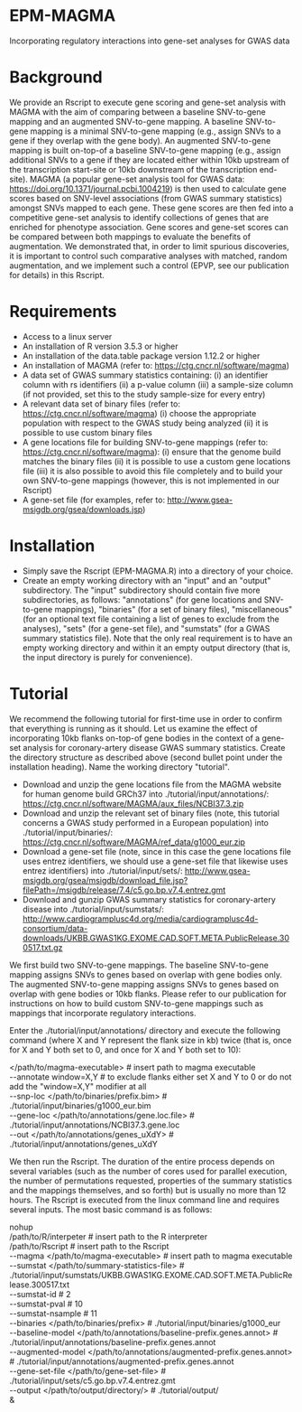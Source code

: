# EPM-MAGMA
Incorporating regulatory interactions into gene-set analyses for GWAS data

# Background
We provide an Rscript to execute gene scoring and gene-set analysis with MAGMA with the aim of comparing between a baseline SNV-to-gene mapping and
an augmented SNV-to-gene mapping. A baseline SNV-to-gene mapping is a minimal SNV-to-gene mapping (e.g., assign SNVs to a gene if they overlap with
the gene body). An augmented SNV-to-gene mapping is built on-top-of a baseline SNV-to-gene mapping (e.g., assign additional SNVs to a gene if they 
are located either within 10kb upstream of the transcription start-site or 10kb downstream of the transcription end-site). MAGMA (a popular gene-set
analysis tool for GWAS data: https://doi.org/10.1371/journal.pcbi.1004219) is then used to calculate gene scores based on SNV-level associations (from 
GWAS summary statistics) amongst SNVs mapped to each gene. These gene scores are then fed into a competitive gene-set analysis to identify collections
of genes that are enriched for phenotype association. Gene scores and gene-set scores can be compared between both mappings to evaluate the benefits
of augmentation. We demonstrated that, in order to limit spurious discoveries, it is important to control such comparative analyses with matched, 
random augmentation, and we implement such a control (EPVP, see our publication for details) in this Rscript.

# Requirements
- Access to a linux server
- An installation of R version 3.5.3 or higher
- An installation of the data.table package version 1.12.2 or higher
- An installation of MAGMA (refer to: https://ctg.cncr.nl/software/magma)
- A data set of GWAS summary statistics containing:
  (i) an identifier column with rs identifiers
  (ii) a p-value column
  (iii) a sample-size column (if not provided, set this to the study sample-size for every entry)
- A relevant data set of binary files (refer to: https://ctg.cncr.nl/software/magma)
  (i) choose the appropriate population with respect to the GWAS study being analyzed
  (ii) it is possible to use custom binary files
- A gene locations file for building SNV-to-gene mappings (refer to: https://ctg.cncr.nl/software/magma):
  (i) ensure that the genome build matches the binary files
  (ii) it is possible to use a custom gene locations file
  (iii) it is also possible to avoid this file completely and to build your own SNV-to-gene mappings (however, this is not implemented in our Rscript)
- A gene-set file (for examples, refer to: http://www.gsea-msigdb.org/gsea/downloads.jsp)

# Installation
- Simply save the Rscript (EPM-MAGMA.R) into a directory of your choice.
- Create an empty working directory with an "input" and an "output" subdirectory. The "input" subdirectory should contain five more subdirectories, as follows: 
  "annotations" (for gene locations and SNV-to-gene mappings), "binaries" (for a set of binary files), "miscellaneous" (for an optional text file containing 
  a list of genes to exclude from the analyses), "sets" (for a gene-set file), and "sumstats" (for a GWAS summary statistics file). Note that the only real
  requirement is to have an empty working directory and within it an empty output directory (that is, the input directory is purely for convenience).

# Tutorial
We recommend the following tutorial for first-time use in order to confirm that everything is running as it should. Let us examine the effect of 
incorporating 10kb flanks on-top-of gene bodies in the context of a gene-set analysis for coronary-artery disease GWAS summary statistics. Create the 
directory structure as described above (second bullet point under the installation heading). Name the working directory "tutorial".
- Download and unzip the gene locations file from the MAGMA website for human genome build GRCh37 into ./tutorial/input/annotations/: https://ctg.cncr.nl/software/MAGMA/aux_files/NCBI37.3.zip
- Download and unzip the relevant set of binary files (note, this tutorial concerns a GWAS study performed in a European population) into ./tutorial/input/binaries/: https://ctg.cncr.nl/software/MAGMA/ref_data/g1000_eur.zip
- Download a gene-set file (note, since in this case the gene locations file uses entrez identifiers, we should use a gene-set file that likewise uses entrez identifiers) into ./tutorial/input/sets/: http://www.gsea-msigdb.org/gsea/msigdb/download_file.jsp?filePath=/msigdb/release/7.4/c5.go.bp.v7.4.entrez.gmt
- Download and gunzip GWAS summary statistics for coronary-artery disease into ./tutorial/input/sumstats/: http://www.cardiogramplusc4d.org/media/cardiogramplusc4d-consortium/data-downloads/UKBB.GWAS1KG.EXOME.CAD.SOFT.META.PublicRelease.300517.txt.gz

We first build two SNV-to-gene mappings. The baseline SNV-to-gene mapping assigns SNVs to genes based on overlap with gene bodies only. The augmented SNV-to-gene 
mapping assigns SNVs to genes based on overlap with gene bodies or 10kb flanks. Please refer to our publication for instructions on how to build custom SNV-to-gene
mappings such as mappings that incorporate regulatory interactions.

Enter the ./tutorial/input/annotations/ directory and execute the following command (where X and Y represent the flank size in kb) twice (that is, once for X and Y both set to 0, and once for X and Y both set to 10):                                                                                                                                        

</path/to/magma-executable>                            # insert path to magma executable                                                                                         
--annotate  window=X,Y                                 # to exclude flanks either set X and Y to 0 or do not add the "window=X,Y" modifier at all                               
--snp-loc   </path/to/binaries/prefix.bim>             # ./tutorial/input/binaries/g1000_eur.bim                                                                                 
--gene-loc  </path/to/annotations/gene.loc.file>       # ./tutorial/input/annotations/NCBI37.3.gene.loc                                                                         
--out       </path/to/annotations/genes_uXdY>          # ./tutorial/input/annotations/genes_uXdY

We then run the Rscript. The duration of the entire process depends on several variables (such as the number of cores used for parallel execution, the number 
of permutations requested, properties of the summary statistics and the mappings themselves, and so forth) but is usually no more than 12 hours. The Rscript
is executed from the linux command line and requires several inputs. The most basic command is as follows:

nohup                                                                                                                                                                           
/path/to/R/interpeter                                                  # insert path to the R interpreter                                                                       
/path/to/Rscript                                                       # insert path to the Rscript                                                                             
--magma </path/to/magma-executable>                                    # insert path to magma executable                                                                         
--sumstat </path/to/summary-statistics-file>                           # ./tutorial/input/sumstats/UKBB.GWAS1KG.EXOME.CAD.SOFT.META.PublicRelease.300517.txt                     
--sumstat-id <column index of column containing rs-identifier>         # 2                                                                                   
--sumstat-pval <column index of column containing p-value>             # 10                                                                                  
--sumstat-nsample <column index of column containing sample size>      # 11                                                                                   
--binaries </path/to/binaries/prefix>                                  # ./tutorial/input/binaries/g1000_eur                                                                     
--baseline-model </path/to/annotations/baseline-prefix.genes.annot>    # ./tutorial/input/annotations/baseline-prefix.genes.annot                                               
--augmented-model </path/to/annotations/augmented-prefix.genes.annot>  # ./tutorial/input/annotations/augmented-prefix.genes.annot                                               
--gene-set-file </path/to/gene-set-file>                               # ./tutorial/input/sets/c5.go.bp.v7.4.entrez.gmt                                                         
--output </path/to/output/directory/>                                  # ./tutorial/output/                                                                                     
&











